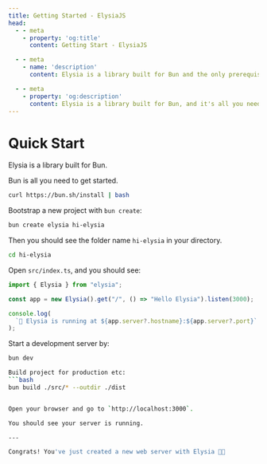```yaml
---
title: Getting Started - ElysiaJS
head:
  - - meta
    - property: 'og:title'
      content: Getting Start - ElysiaJS

  - - meta
    - name: 'description'
      content: Elysia is a library built for Bun and the only prerequisite. To start, boostrap a new project with "bun create elysia hi-elysia" and start development server with "bun dev". This is all it need to do a quick start or getting start with ElysiaJS

  - - meta
    - property: 'og:description'
      content: Elysia is a library built for Bun, and it's all you need to get started. Bootstrap a new project with "bun create elysia hi-elysia" and start the development server with "bun dev". That's all you need to work on Elysia.js!
---
```


# Quick Start
Elysia is a library built for Bun.

Bun is all you need to get started.
```bash
curl https://bun.sh/install | bash
```

Bootstrap a new project with `bun create`:
```bash
bun create elysia hi-elysia
```

Then you should see the folder name `hi-elysia` in your directory.
```bash
cd hi-elysia
```

Open `src/index.ts`, and you should see:
```typescript
import { Elysia } from "elysia";

const app = new Elysia().get("/", () => "Hello Elysia").listen(3000);

console.log(
  `🦊 Elysia is running at ${app.server?.hostname}:${app.server?.port}`
);
```

Start a development server by:
```bash
bun dev

Build project for production etc:
```bash
bun build ./src/* --outdir ./dist


Open your browser and go to `http://localhost:3000`.

You should see your server is running.

---

Congrats! You've just created a new web server with Elysia 🎉🎉
